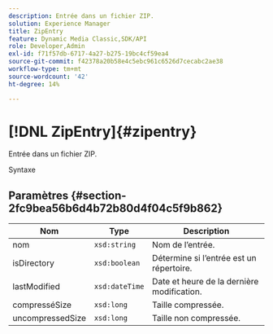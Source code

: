 ```yaml
---
description: Entrée dans un fichier ZIP.
solution: Experience Manager
title: ZipEntry
feature: Dynamic Media Classic,SDK/API
role: Developer,Admin
exl-id: f71f57db-6717-4a27-b275-19bc4cf59ea4
source-git-commit: f42378a20b58e4c5ebc961c6526d7cecabc2ae38
workflow-type: tm+mt
source-wordcount: '42'
ht-degree: 14%

---
```


# [!DNL ZipEntry]{#zipentry}

Entrée dans un fichier ZIP.

Syntaxe

## Paramètres {#section-2fc9bea56b6d4b72b80d4f04c5f9b862}

| Nom | Type | Description |
|---|---|---|
| nom | `xsd:string` | Nom de l’entrée. |
| isDirectory | `xsd:boolean` | Détermine si l’entrée est un répertoire. |
| lastModified | `xsd:dateTime` | Date et heure de la dernière modification. |
| compresséSize | `xsd:long` | Taille compressée. |
| uncompressedSize | `xsd:long` | Taille non compressée. |
